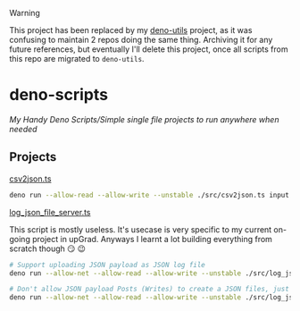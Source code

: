 > [!WARNING]  
> This project has been replaced by my [deno-utils](https://github.com/phoenisx/deno-utils) project, as it was confusing to maintain 2 repos doing the same thing.
> Archiving it for any future references, but eventually I'll delete this project, once all scripts from this repo are migrated to `deno-utils`.

# deno-scripts

_My Handy Deno Scripts/Simple single file projects to run anywhere when needed_

## Projects

[csv2json.ts](./src/csv2json.ts)

```sh
deno run --allow-read --allow-write --unstable ./src/csv2json.ts input.csv [output.json]
```

[log_json_file_server.ts](.src/log_json_file_server.ts)

This script is mostly useless. It's usecase is very specific
to my current on-going project in upGrad. Anyways I learnt a
lot building everything from scratch though :smirk: :wink:

```sh
# Support uploading JSON payload as JSON log file
deno run --allow-net --allow-read --allow-write --unstable ./src/log_json_file_server.ts --port 9000 -f ./out/l3.json -u

# Don't allow JSON payload Posts (Writes) to create a JSON files, just allow reading already created JSON log files.
deno run --allow-net --allow-read --allow-write --unstable ./src/log_json_file_server.ts --port 9000
```
